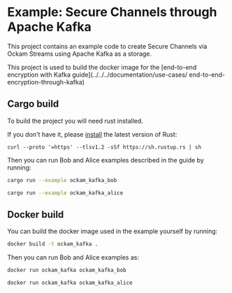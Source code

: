 # Example: Secure Channels through Apache Kafka

This project contains an example code to create Secure Channels via Ockam Streams using Apache Kafka as a storage.

This project is used to build the docker image for the [end-to-end encryption with Kafka guide](../../../documentation/use-cases/
end-to-end-encryption-through-kafka)

## Cargo build

To build the project you will need rust installed.

If you don't have it, please [install](https://www.rust-lang.org/tools/install) the latest version of Rust:

```
curl --proto '=https' --tlsv1.2 -sSf https://sh.rustup.rs | sh
````

Then you can run Bob and Alice examples described in the guide by running:

```bash
cargo run --example ockam_kafka_bob
```

```bash
cargo run --example ockam_kafka_alice
```

## Docker build

You can build the docker image used in the example yourself by running:

```bash
docker build -t ockam_kafka .
```

Then you can run Bob and Alice examples as:

```bash
docker run ockam_kafka ockam_kafka_bob
```

```bash
docker run ockam_kafka ockam_kafka_alice
```

